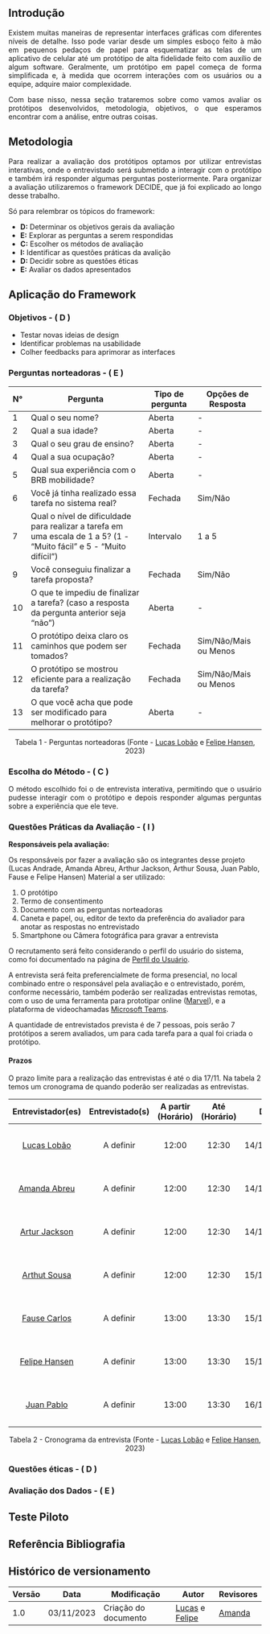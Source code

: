 ## Introdução

<p style="text-align: justify">
Existem muitas maneiras de representar interfaces gráficas com diferentes níveis de detalhe. Isso pode variar desde um simples esboço feito à mão em pequenos pedaços de papel para esquematizar as telas de um aplicativo de celular até um protótipo de alta fidelidade feito com auxílio de algum software. Geralmente, um protótipo em papel começa de forma simplificada e, à medida que ocorrem interações com os usuários ou a equipe, adquire maior complexidade.
</p>
<p style="text-align: justify">
Com base nisso, nessa seção trataremos sobre como vamos avaliar os protótipos desenvolvidos, metodologia, objetivos, o que esperamos encontrar com a análise, entre outras coisas.
</p>

## Metodologia

<p style="text-align: justify">
Para realizar a avaliação dos protótipos optamos por utilizar entrevistas interativas, onde o entrevistado será submetido a interagir com o protótipo e também irá responder algumas perguntas posteriormente. Para organizar a avaliação utilizaremos o framework DECIDE, que já foi explicado ao longo desse trabalho.
</p>

Só para relembrar os tópicos do framework:

 - **D:** Determinar os objetivos gerais da avaliação
 - **E:** Explorar as perguntas a serem respondidas
 - **C:** Escolher os métodos de avaliação
 - **I:** Identificar as questões práticas da avalição
 - **D:** Decidir sobre as questões éticas
 - **E:** Avaliar os dados apresentados

## Aplicação do Framework

### Objetivos - ( D )

- Testar novas ideias de design
- Identificar problemas na usabilidade
- Colher feedbacks para aprimorar as interfaces

### Perguntas norteadoras - ( E )

<center>

| N° | Pergunta |Tipo de pergunta | Opções de Resposta |
|--- |--- |---  |--- |
|  1 | Qual o seu nome? | Aberta |- |
|  2 | Qual a sua idade? | Aberta |-| 
| 3 | Qual o seu grau de ensino? | Aberta |-| 
| 4 | Qual a sua ocupação? | Aberta |- | 
| 5 | Qual sua experiência com o BRB mobilidade? | Aberta | - |
| 6 | Você já tinha realizado essa tarefa no sistema real? | Fechada |Sim/Não|
| 7 | Qual o nível de dificuldade para realizar a tarefa em uma escala de 1 a 5? (1 - “Muito fácil” e 5 - “Muito difícil”) | Intervalo |1 a 5|
| 9 | Você conseguiu finalizar a tarefa proposta? | Fechada |Sim/Não|
| 10 | O que te impediu de finalizar a tarefa? (caso a resposta da pergunta anterior seja “não”) | Aberta |-|
| 11 | O protótipo deixa claro os caminhos que podem ser tomados? | Fechada |Sim/Não/Mais ou Menos|
| 12 | O protótipo se mostrou eficiente para a realização da tarefa? | Fechada |Sim/Não/Mais ou Menos|
| 13 | O que você acha que pode ser modificado para melhorar o protótipo? | Aberta |-|

Tabela 1 - Perguntas norteadoras (Fonte - [Lucas Lobão](https://github.com/lucaslobao-18) e [Felipe Hansen](https://github.com/FHansen98), 2023)

</center>

### Escolha do Método - ( C )

<p style="text-align: justify">
O método escolhido foi o de entrevista interativa, permitindo que o usuário pudesse interagir com o protótipo e depois responder algumas perguntas sobre a experiência que ele teve.
</p>

### Questões Práticas da Avaliação - ( I )

**Responsáveis pela avaliação:**

Os responsáveis por fazer a avaliação são os integrantes desse projeto (Lucas Andrade, Amanda Abreu, Arthur Jackson, Arthur Sousa, Juan Pablo, Fause e Felipe Hansen)
Material a ser utilizado:

1. O protótipo
2. Termo de consentimento
3. Documento com as perguntas norteadoras
4. Caneta e papel, ou, editor de texto da preferência do avaliador para anotar as respostas no entrevistado
5. Smartphone ou Câmera fotográfica para gravar a entrevista

O recrutamento será feito considerando o perfil do usuário do sistema, como foi documentado na página de [Perfil do Usuário](../../analiseRequisitos/perfil_do_usuario.md).

A entrevista será feita preferencialmete de forma presencial, no local combinado entre o responsável pela avaliação e o entrevistado, porém, conforme necessário, também poderão ser realizadas entrevistas remotas, com o uso de uma ferramenta para prototipar online ([Marvel](https://marvelapp.com/)), e a plataforma de videochamadas [Microsoft Teams](https://www.microsoft.com/pt-br/microsoft-teams/group-chat-software).

A quantidade de entrevistados prevista é de 7 pessoas, pois serão 7 protótipos a serem avaliados, um para cada tarefa para a qual foi criada o protótipo.

#### Prazos

O prazo limite para a realização das entrevistas é até o dia 17/11. Na tabela 2 temos um cronograma de quando poderão ser realizadas as entrevistas.

<center>

| Entrevistador(es) | Entrevistado(s) | A partir (Horário)  | Até (Horário) |    Data    |    Local     |
| :----------------: | :-------------: | :---------------: | :------------: | :--------: | :----------: |
|  [Lucas Lobão](https://github.com/lucaslobao-18)  | A definir |       12:00       |     12:30      | 14/11/2023 | Presencial ou Microsoft Teams |
|  [Amanda Abreu](https://github.com/Amandaaaaabreu)  | A definir |       12:00       |     12:30      | 14/11/2023 | Presencial ou Microsoft Teams |
|  [Artur Jackson](https://github.com/artur-jack)  | A definir |       12:00       |   12:30     | 14/11/2023 | Presencial ou Microsoft Teams |
|  [Arthut Sousa](https://github.com/arthurrsousa)  |   A definir    |       12:00       |     12:30      | 15/11/2023 | Presencial ou Microsoft Teams |
|  [Fause Carlos](https://github.com/FauseSkyWalker)  |  A definir    |       13:00      |     13:30      | 15/11/2023 | Presencial ou Microsoft Teams |
|  [Felipe Hansen](https://github.com/FHansen98)  |   A definir    |       13:00       |     13:30      | 15/11/2023 | Presencial ou Microsoft Teams |
|  [Juan Pablo](https://github.com/Juan-Ricarte)  |   A definir    |       13:00       |     13:30      | 16/11/2023 | Presencial ou Microsoft Teams |

Tabela 2 - Cronograma da entrevista (Fonte - [Lucas Lobão](https://github.com/lucaslobao-18) e [Felipe Hansen](https://github.com/FHansen98), 2023)

</center>

### Questões éticas - ( D )

### Avaliação dos Dados - ( E )

## Teste Piloto

## Referência Bibliografia


## Histórico de versionamento

| Versão | Data       | Modificação                             | Autor                         | Revisores                         |
| ------ | ---------- | --------------------------------------- | ----------------------------- | ----------------------------- |
|    1.0   |   03/11/2023   |   Criação do documento |  [Lucas](https://github.com/lucaslobao-18) e [Felipe](https://github.com/FHansen98) |  [Amanda](https://github.com/Amandaaaaabreu)|